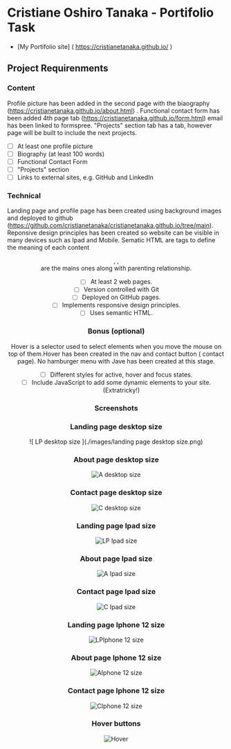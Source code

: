 # Cristiane Oshiro Tanaka - Portifolio Task
- [My Portifolio site] ( https://cristianetanaka.github.io/ )
## Project Requirenments
### Content
Profile picture has been added in the second page with the biaography  (https://cristianetanaka.github.io/about.html) . Functional contact form has been added 4th page tab (https://cristianetanaka.github.io/form.html) email has been linked to formspree. "Projects" section tab has a tab, however page will be built to include the next projects.
- [ ] At least one profile picture
- [ ] Biography (at least 100 words)
- [ ] Functional Contact Form
- [ ] "Projects" section
- [ ] Links to external sites, e.g. GitHub and LinkedIn
### Technical
Landing page and profile page has been created using background images and deployed to github (https://github.com/cristianetanaka/cristianetanaka.github.io/tree/main). Reponsive design principles has been created so website can be visible in many devices such as Ipad and Mobile.  Sematic HTML are tags to define the meaning of each content <header> , <body>, <footer> are the mains ones along with parenting relationship.
- [ ] At least 2 web pages.
- [ ] Version controlled with Git
- [ ] Deployed on GitHub pages.
- [ ] Implements responsive design principles.
- [ ] Uses semantic HTML.
### Bonus (optional) 
Hover is a selector used to select elements when you move the mouse on top of them.Hover has been created in the nav and contact button ( contact page). No hamburger menu with Jave has been created at this stage. 
- [ ] Different styles for active, hover and focus states.
- [ ] Include JavaScript to add some dynamic elements to your site. (Extratricky!)
### Screenshots

### Landing page desktop size
![  LP desktop size ](./images/landing page desktop size.png)
### About page desktop size
![  A desktop size ](./images  )
### Contact page desktop size
![ C desktop size ](  ./images  )
### Landing page Ipad size
![ LP Ipad size ](  ./images  )
### About page Ipad size
![ A Ipad size  ](  ./images  )
### Contact page Ipad size
![  C Ipad size ](  ./images  )
### Landing page   Iphone 12 size
![ LPIphone 12 size ](  ./images  )
### About page  Iphone 12 size
![  AIphone 12 size ](  ./images  )
### Contact page  Iphone 12 size
![  CIphone 12 size ](  ./images  )
### Hover buttons
![  Hover](  ./images  )
